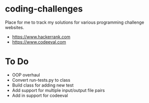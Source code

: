 # coding-challenges
Place for me to track my solutions for various programming challenge websites.

- https://www.hackerrank.com
- https://www.codeeval.com

# To Do
- OOP overhaul
 - Convert run-tests.py to class
 - Build class for adding new test
- Add support for multiple input/output file pairs
- Add in support for codeeval 
